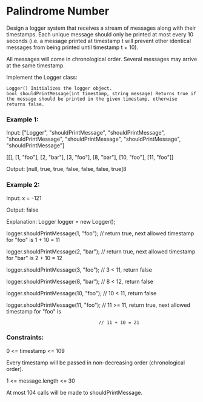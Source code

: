 # Palindrome Number

Design a logger system that receives a stream of messages along with their timestamps. Each unique message should only be printed at most every 10 seconds (i.e. a message printed at timestamp t will prevent other identical messages from being printed until timestamp t + 10).

All messages will come in chronological order. Several messages may arrive at the same timestamp.

Implement the Logger class:

    Logger() Initializes the logger object.
    bool shouldPrintMessage(int timestamp, string message) Returns true if the message should be printed in the given timestamp, otherwise returns false.

 

### Example 1:

Input: 
["Logger", "shouldPrintMessage", "shouldPrintMessage", "shouldPrintMessage", "shouldPrintMessage", "shouldPrintMessage", "shouldPrintMessage"]

[[], [1, "foo"], [2, "bar"], [3, "foo"], [8, "bar"], [10, "foo"], [11, "foo"]]

Output: [null, true, true, false, false, false, true]8

### Example 2:

Input: x = -121

Output: false

Explanation: 
Logger logger = new Logger();

logger.shouldPrintMessage(1, "foo");  // return true, next allowed timestamp for "foo" is 1 + 10 = 11

logger.shouldPrintMessage(2, "bar");  // return true, next allowed timestamp for "bar" is 2 + 10 = 12

logger.shouldPrintMessage(3, "foo");  // 3 < 11, return false

logger.shouldPrintMessage(8, "bar");  // 8 < 12, return false

logger.shouldPrintMessage(10, "foo"); // 10 < 11, return false

logger.shouldPrintMessage(11, "foo"); // 11 >= 11, return true, next allowed timestamp for "foo" is

                                      // 11 + 10 = 21


### Constraints:

0 <= timestamp <= 109

Every timestamp will be passed in non-decreasing order (chronological order).

1 <= message.length <= 30

At most 104 calls will be made to shouldPrintMessage.

